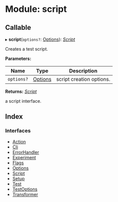 
# Module: script

## Callable

▸ **script**(`options?`: [Options](../interfaces/_lab_21_0_0_index_d_.script.options.md)): *[Script](../interfaces/_lab_21_0_0_index_d_.script.script.md)*

Creates a test script.

**Parameters:**

Name | Type | Description |
------ | ------ | ------ |
`options?` | [Options](../interfaces/_lab_21_0_0_index_d_.script.options.md) | script creation options.  |

**Returns:** *[Script](../interfaces/_lab_21_0_0_index_d_.script.script.md)*

a script interface.

## Index

### Interfaces

* [Action](../interfaces/_lab_21_0_0_index_d_.script.action.md)
* [Cli](../interfaces/_lab_21_0_0_index_d_.script.cli.md)
* [ErrorHandler](../interfaces/_lab_21_0_0_index_d_.script.errorhandler.md)
* [Experiment](../interfaces/_lab_21_0_0_index_d_.script.experiment.md)
* [Flags](../interfaces/_lab_21_0_0_index_d_.script.flags.md)
* [Options](../interfaces/_lab_21_0_0_index_d_.script.options.md)
* [Script](../interfaces/_lab_21_0_0_index_d_.script.script.md)
* [Setup](../interfaces/_lab_21_0_0_index_d_.script.setup.md)
* [Test](../interfaces/_lab_21_0_0_index_d_.script.test.md)
* [TestOptions](../interfaces/_lab_21_0_0_index_d_.script.testoptions.md)
* [Transformer](../interfaces/_lab_21_0_0_index_d_.script.transformer.md)
